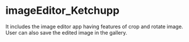 # imageEditor_Ketchupp
It includes the image editor app having features of crop and rotate image. User can also save the edited image in the gallery.

